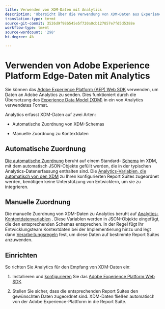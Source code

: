 ```yaml
---
title: Verwenden von XDM-Daten mit Analytics
description: 'Übersicht über die Verwendung von XDM-Daten aus Experience Platform in Adobe Analytics '
translation-type: tm+mt
source-git-commit: 3526d9f98b545e5f720a0cb127857e7fd5d5388e
workflow-type: tm+mt
source-wordcount: '298'
ht-degree: 4%

---
```



# Verwenden von Adobe Experience Platform Edge-Daten mit Analytics

Sie können das [Adobe Experience Platform (AEP) Web SDK](https://docs.adobe.com/content/help/de-DE/launch/using/extensions-ref/adobe-extension/aep-extension/overview.html) verwenden, um Daten an Adobe Analytics zu senden. Dies funktioniert durch die Übersetzung des [Experience Data Model (XDM)](https://docs.adobe.com/content/help/en/experience-platform/xdm/home.html) in ein von Analytics verwendetes Format.

Analytics erfasst XDM-Daten auf zwei Arten:

* Automatische Zuordnung von XDM-Schemas

* Manuelle Zuordnung zu Kontextdaten

## Automatische Zuordnung

[Die automatische Zuordnung](https://git.corp.adobe.com/AdobeDocs/analytics.en/blob/master/help/implement/aep-edge/xdm-manual.md) beruht auf einem Standard- [Schema](https://docs.adobe.com/content/help/en/experience-platform/xdm/schema/composition.html) im XDM, mit dem automatisch JSON-Objekte gefüllt werden, die in der typischen Analytics-Datenerfassung enthalten sind. Die [Analytics-Variablen, die automatisch von den XDM](https://git.corp.adobe.com/analytics-data-collection/anedge/blob/master/XDM_Translator.md) zu Ihren konfigurierten Report Suites zugeordnet werden, benötigen keine Unterstützung von Entwicklern, um sie zu integrieren.

## Manuelle Zuordnung

Die manuelle Zuordnung von XDM-Daten zu Analytics beruht auf [Analytics-Kontextdatenvariablen](https://docs.adobe.com/content/help/en/analytics/implementation/vars/page-vars/contextdata.html) . Diese Variablen werden in JSON-Objekte eingefügt, die den entsprechenden Schemas entsprechen. In der Regel fügt Ihr Entwicklungsteam Kontextdaten bei der Implementierung hinzu und legt dann [Verarbeitungsregeln](https://docs.adobe.com/content/help/en/analytics/admin/admin-tools/processing-rules/processing-rules-configuration/t-processing-rules.html) fest, um diese Daten auf bestimmte Report Suites anzuwenden.


## Einrichten

So richten Sie Analytics für den Empfang von XDM-Daten ein:

1. Installieren und [konfigurieren](https://docs.adobe.com/content/help/en/experience-platform/edge/fundamentals/configuring-the-sdk.html) Sie das [Adobe Experience Platform Web SDK](https://docs.adobe.com/content/help/en/experience-platform/edge/fundamentals/installing-the-sdk.html).

2. Stellen Sie sicher, dass die entsprechenden Report Suites den gewünschten Daten zugeordnet sind. XDM-Daten fließen automatisch von der Adobe Experience-Plattform in die Report Suite.

